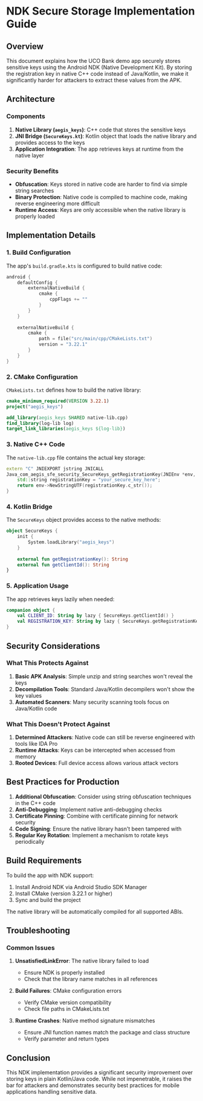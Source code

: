 # NDK Secure Storage Implementation Guide

## Overview

This document explains how the UCO Bank demo app securely stores sensitive keys using the Android NDK (Native Development Kit). By storing the registration key in native C++ code instead of Java/Kotlin, we make it significantly harder for attackers to extract these values from the APK.

## Architecture

### Components

1. **Native Library (`aegis_keys`)**: C++ code that stores the sensitive keys
2. **JNI Bridge (`SecureKeys.kt`)**: Kotlin object that loads the native library and provides access to the keys
3. **Application Integration**: The app retrieves keys at runtime from the native layer

### Security Benefits

- **Obfuscation**: Keys stored in native code are harder to find via simple string searches
- **Binary Protection**: Native code is compiled to machine code, making reverse engineering more difficult
- **Runtime Access**: Keys are only accessible when the native library is properly loaded

## Implementation Details

### 1. Build Configuration

The app's `build.gradle.kts` is configured to build native code:

```kotlin
android {
    defaultConfig {
        externalNativeBuild {
            cmake {
                cppFlags += ""
            }
        }
    }
    
    externalNativeBuild {
        cmake {
            path = file("src/main/cpp/CMakeLists.txt")
            version = "3.22.1"
        }
    }
}
```

### 2. CMake Configuration

`CMakeLists.txt` defines how to build the native library:

```cmake
cmake_minimum_required(VERSION 3.22.1)
project("aegis_keys")

add_library(aegis_keys SHARED native-lib.cpp)
find_library(log-lib log)
target_link_libraries(aegis_keys ${log-lib})
```

### 3. Native C++ Code

The `native-lib.cpp` file contains the actual key storage:

```cpp
extern "C" JNIEXPORT jstring JNICALL
Java_com_aegis_sfe_security_SecureKeys_getRegistrationKey(JNIEnv *env, jobject) {
    std::string registrationKey = "your_secure_key_here";
    return env->NewStringUTF(registrationKey.c_str());
}
```

### 4. Kotlin Bridge

The `SecureKeys` object provides access to the native methods:

```kotlin
object SecureKeys {
    init {
        System.loadLibrary("aegis_keys")
    }
    
    external fun getRegistrationKey(): String
    external fun getClientId(): String
}
```

### 5. Application Usage

The app retrieves keys lazily when needed:

```kotlin
companion object {
    val CLIENT_ID: String by lazy { SecureKeys.getClientId() }
    val REGISTRATION_KEY: String by lazy { SecureKeys.getRegistrationKey() }
}
```

## Security Considerations

### What This Protects Against

1. **Basic APK Analysis**: Simple unzip and string searches won't reveal the keys
2. **Decompilation Tools**: Standard Java/Kotlin decompilers won't show the key values
3. **Automated Scanners**: Many security scanning tools focus on Java/Kotlin code

### What This Doesn't Protect Against

1. **Determined Attackers**: Native code can still be reverse engineered with tools like IDA Pro
2. **Runtime Attacks**: Keys can be intercepted when accessed from memory
3. **Rooted Devices**: Full device access allows various attack vectors

## Best Practices for Production

1. **Additional Obfuscation**: Consider using string obfuscation techniques in the C++ code
2. **Anti-Debugging**: Implement native anti-debugging checks
3. **Certificate Pinning**: Combine with certificate pinning for network security
4. **Code Signing**: Ensure the native library hasn't been tampered with
5. **Regular Key Rotation**: Implement a mechanism to rotate keys periodically

## Build Requirements

To build the app with NDK support:

1. Install Android NDK via Android Studio SDK Manager
2. Install CMake (version 3.22.1 or higher)
3. Sync and build the project

The native library will be automatically compiled for all supported ABIs.

## Troubleshooting

### Common Issues

1. **UnsatisfiedLinkError**: The native library failed to load
   - Ensure NDK is properly installed
   - Check that the library name matches in all references

2. **Build Failures**: CMake configuration errors
   - Verify CMake version compatibility
   - Check file paths in CMakeLists.txt

3. **Runtime Crashes**: Native method signature mismatches
   - Ensure JNI function names match the package and class structure
   - Verify parameter and return types

## Conclusion

This NDK implementation provides a significant security improvement over storing keys in plain Kotlin/Java code. While not impenetrable, it raises the bar for attackers and demonstrates security best practices for mobile applications handling sensitive data.